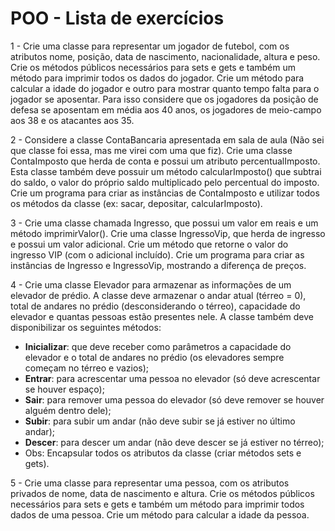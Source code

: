 # POO - Lista de exercícios

1 - Crie uma classe para representar um jogador de futebol, com os atributos nome, posição, data de nascimento, nacionalidade, altura e peso. Crie os métodos públicos necessários para sets e gets e também um método para imprimir todos os dados do jogador. Crie um método para calcular a idade do jogador e outro para mostrar quanto tempo falta para o jogador se aposentar. Para isso considere que os jogadores da posição de defesa se aposentam em média aos 40 anos, os jogadores de meio-campo aos 38 e os atacantes aos 35.

2 - Considere a classe ContaBancaria apresentada em sala de aula (Não sei que classe foi essa, mas me virei com uma que fiz). Crie uma classe ContaImposto que herda de conta e possui um atributo percentualImposto. Esta classe também deve possuir um método calcularImposto() que subtrai do saldo, o valor do próprio saldo multiplicado pelo percentual do imposto. Crie um programa para criar as instâncias de ContaImposto e utilizar todos os métodos da classe (ex: sacar, depositar, calcularImposto).

3 - Crie uma classe chamada Ingresso, que possui um valor em reais e um método imprimirValor(). Crie uma classe IngressoVip, que herda de ingresso e possui um valor adicional. Crie um método que retorne o valor do ingresso VIP (com o adicional incluído). Crie um programa para criar as instâncias de Ingresso e IngressoVip, mostrando a diferença de preços.

4 - Crie uma classe Elevador para armazenar as informações de um elevador de prédio. A classe deve armazenar o andar atual (térreo = 0), total de andares no prédio (desconsiderando o térreo), capacidade do elevador e quantas pessoas estão presentes nele. A classe também deve disponibilizar os seguintes métodos:

- **Inicializar**: que deve receber como parâmetros a capacidade do elevador e o total de andares no prédio (os elevadores sempre começam no térreo e vazios);
- **Entrar**: para acrescentar uma pessoa no elevador (só deve acrescentar se houver espaço);
- **Sair**: para remover uma pessoa do elevador (só deve remover se houver alguém dentro dele);
- **Subir**: para subir um andar (não deve subir se já estiver no último andar);
- **Descer**: para descer um andar (não deve descer se já estiver no térreo);
- Obs: Encapsular todos os atributos da classe (criar métodos sets e gets).

5 - Crie uma classe para representar uma pessoa, com os atributos privados de nome, data de nascimento e altura. Crie os métodos públicos necessários para sets e gets e também um método para imprimir todos dados de uma pessoa. Crie um método para calcular a idade da pessoa.
